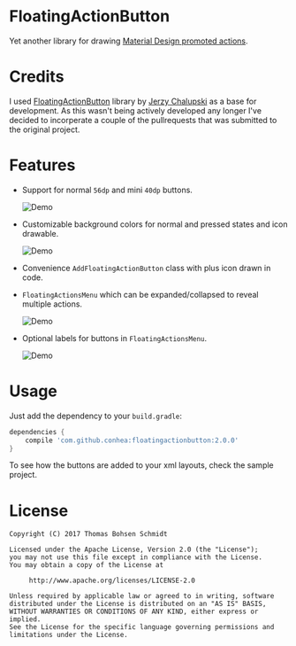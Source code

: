 FloatingActionButton
====================
Yet another library for drawing [Material Design promoted actions](http://www.google.com/design/spec/patterns/promoted-actions.html).

Credits
=======
I used [FloatingActionButton](https://github.com/bohsen/android-floating-action-button) library 
by [Jerzy Chalupski](https://github.com/futuresimple) as a base for development.
As this wasn't being actively developed any longer I've decided to incorperate a 
couple of the pullrequests that was submitted to the original project.


Features
========
* Support for normal `56dp` and mini `40dp` buttons.

  ![Demo](screenshots/buttons.png)

* Customizable background colors for normal and pressed states and icon drawable.

  ![Demo](screenshots/custom.png)

* Convenience `AddFloatingActionButton` class with plus icon drawn in code.
* `FloatingActionsMenu` which can be expanded/collapsed to reveal multiple actions.

  ![Demo](screenshots/menu.gif)

* Optional labels for buttons in `FloatingActionsMenu`.

  ![Demo](screenshots/labels.png)

Usage
=====
Just add the dependency to your `build.gradle`:

```groovy
dependencies {
    compile 'com.github.conhea:floatingactionbutton:2.0.0'
}
```

To see how the buttons are added to your xml layouts, check the sample project.


License
=======

    Copyright (C) 2017 Thomas Bohsen Schmidt

    Licensed under the Apache License, Version 2.0 (the "License");
    you may not use this file except in compliance with the License.
    You may obtain a copy of the License at

         http://www.apache.org/licenses/LICENSE-2.0

    Unless required by applicable law or agreed to in writing, software
    distributed under the License is distributed on an "AS IS" BASIS,
    WITHOUT WARRANTIES OR CONDITIONS OF ANY KIND, either express or implied.
    See the License for the specific language governing permissions and
    limitations under the License.
